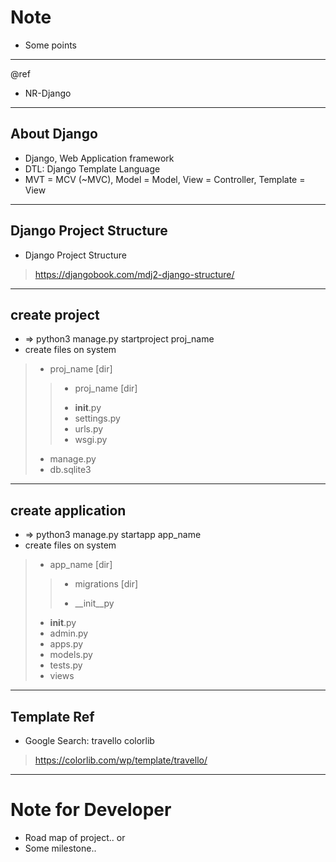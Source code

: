 # Note

- Some points


---
@ref
- NR-Django

---
## About Django
- Django, Web Application framework
- DTL: Django Template Language
- MVT = MCV (~MVC), Model = Model, View = Controller, Template = View


---
## Django Project Structure
- Django Project Structure
>https://djangobook.com/mdj2-django-structure/

---
## create project
- => python3 manage.py startproject proj_name
- create files on system
> + proj_name [dir]
>> + proj_name [dir]
>> - __init__.py
>> - settings.py
>> - urls.py
>> - wsgi.py
> - manage.py
> - db.sqlite3


---
## create application
- => python3 manage.py startapp app_name
- create files on system
> + app_name [dir]  
>> + migrations [dir]
>> - __init__py
> - __init__.py
> - admin.py
> - apps.py
> - models.py
> - tests.py
> - views


---
## Template Ref
- Google Search: travello colorlib
>https://colorlib.com/wp/template/travello/


---
# Note for Developer

- Road map of project.. or
- Some milestone..
